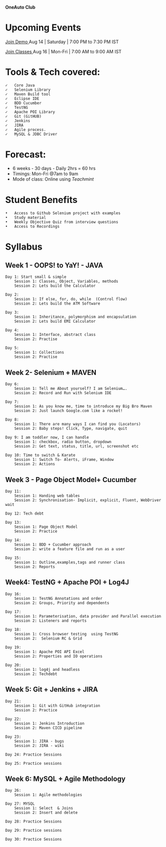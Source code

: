 #### OneAuto Club

# Upcoming Events
[Join Demo ](https://www.teachmint.com/enroll/954136472/607191325da510ab4d7ebe88)
Aug 14 | Saturday | 7:00 PM to 7:30 PM IST

[Join Classes ](https://www.teachmint.com/enroll/220278755/607191325da510ab4d7ebe88) 
Aug 16 | Mon-Fri | 7:00 AM to 9:00 AM IST 

# Tools & Tech covered: 
	✓	Core Java
	✓	Selenium Library
	✓	Maven Build tool
	✓	Eclipse IDE
	✓	BDD Cucumber
	✓	TestNG
	✓	Apache POI Library
	✓	Git (GitHUB)
	✓	Jenkins
	✓	JIRA 
	✓	Agile process.
	✓	MySQL & JDBC Driver

# Forecast: 
- 6 weeks - 30 days - Daily 2hrs = 60 hrs
- Timings: Mon-Fri @7am to 9am
- Mode of class: Online using *Teachmint*

# Student Benefits
	•	Access to Github Selenium project with examples
	•	Study material
	•	Weekly Objective Quiz from interview questions
	•	Access to Recordings

# Syllabus
## Week 1 - OOPS! to YaY! - JAVA

	Day 1: Start small & simple
		Session 1: Classes, Object, Variables, methods
		Session 2: Lets build the Calculator

	Day 2: 
		Session 1: If else, for, do, while  (Control flow)
		Session 2: Lets build the ATM Software

	Day 3: 
		Session 1: Inheritance, polymorphism and encapsulation
		Session 2: Lets build EMI Calculator

	Day 4: 
		Session 1: Interface, abstract class
		Session 2: Practise

	Day 5: 
		Session 1: Collections
		Session 2: Practise

## Week 2- Selenium + MAVEN

	Day 6: 
		Session 1: Tell me About yourself? I am Selenium….
		Session 2: Record and Run with Selenium IDE

	Day 7: 
		Session 1: As you know me, time to introduce my Big Bro Maven
		Session 2: Just launch Google.com like a rocket!

	Day 8: 
		Session 1: There are many ways I can find you (Locators)
		Session 2: Baby steps! Click, Type, navigate, quit

	Day 9: I am toddler now, I can handle 
		Session 1: checkbox, radio button, dropdown
		Session 2: Get text, status, title, url, screenshot etc

	Day 10: Time to switch & Karate
		Session 1: Switch To- Alerts, iFrame, Window
		Session 2: Actions

## Week 3 - Page Object Model+ Cucumber

	Day 11: 
		Session 1: Handing web tables
		Session 2: Synchronisation- Implicit, explicit, Fluent, WebDriver wait

	Day 12: Tech debt

	Day 13: 
		Session 1: Page Object Model
		Session 2: Practice

	Day 14:
		Session 1: BDD + Cucumber approach
		Session 2: write a feature file and run as a user

	Day 15:
		Session 1: Outline,examples,tags and runner class
		Session 2: Reports 

## Week4: TestNG + Apache POI + Log4J

	Day 16: 
		Session 1: TestNG Annotations and order
		Session 2: Groups, Priority and dependents

	Day 17: 
		Session 1: Parameterisation, data provider and Parallel execution
		Session 2: Listeners and reports

	Day 18:
		Session 1: Cross browser testing  using TestNG
		Session 2:  Selenium RC & Grid

	Day 19:
		Session 1: Apache POI API Excel
		Session 2: Properties and IO operations

	Day 20: 
		Session 1: log4j and headless 
		Session 2: Techdebt

## Week 5: Git + Jenkins + JIRA

	Day 21:
		Session 1: Git with GitHub integration
		Session 2: Practice

	Day 22: 
		Session 1: Jenkins Introduction
		Session 2: Maven CICD pipeline

	Day 23:
		Session 1: JIRA - bugs
		Session 2: JIRA - wiki

	Day 24: Practice Sessions
		
	Day 25: Practice sessions

## Week 6: MySQL + Agile Methodology

	Day 26:
		Session 1: Agile methodologies

	Day 27: MYSQL
		Session 1: Select  & Joins
		Session 2: Insert and delete
	
	Day 28: Practice Sessions
		
	Day 29: Practice sessions
	
	Day 30: Practice Sessions
		
	
	
